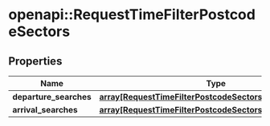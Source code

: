 # openapi::RequestTimeFilterPostcodeSectors


## Properties
Name | Type | Description | Notes
------------ | ------------- | ------------- | -------------
**departure_searches** | [**array[RequestTimeFilterPostcodeSectorsDepartureSearch]**](RequestTimeFilterPostcodeSectorsDepartureSearch.md) |  | [optional] 
**arrival_searches** | [**array[RequestTimeFilterPostcodeSectorsArrivalSearch]**](RequestTimeFilterPostcodeSectorsArrivalSearch.md) |  | [optional] 


